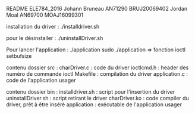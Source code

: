 README ELE784_2016
Johann Bruneau AN71290 BRUJ20069402
Jordan Moal AN69700 MOAJ16099301

installation du driver :
./installdriver.sh

pour le désinstaller : 
./uninstallDriver.sh

Pour lancer l'application : 
./application
sudo ./application => fonction ioctl setbufsize

contenu dossier src :
charDriver.c : code du driver
ioctlcmd.h : header des numéro de commande ioctl
Makefile : compilation du driver
application.c : code de l'application usager

contenu dossier bin : 
installdriver.sh : script pour l'insertion du driver
uninstallDriver.sh : script retirant le driver
charDriver.ko : code compiler du driver, prêt à être inséré
application : exécutable de l'application usager
